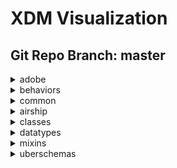 # XDM Visualization
## Git Repo Branch: master
<details>
<summary>adobe</summary>
<ul>
<details>
<summary>experience</summary>
<ul>
<li>adobe.experience.profile-edgeregion</li>
<li>adobe.experience.target-experienceevent</li>
<li>adobe.experience.adcloud-experienceevent</li>
<details>
<summary>offer-management</summary>
<ul>
<li>adobe.experience.offer-management.proposition-response-detail</li>
<li>adobe.experience.offer-management.offer-activity-detail</li>
<li>adobe.experience.offer-management.offer-detail</li>
</ul>
</details>
<details>
<summary>target</summary>
<ul>
<li>adobe.experience.target.experienceevent-all</li>
<li>adobe.experience.target.activity</li>
<li>adobe.experience.target.experienceevent-shared</li>
</ul>
</details>
<details>
<summary>adcloud</summary>
<ul>
<li>adobe.experience.adcloud.experienceevent-all</li>
<li>adobe.experience.adcloud.adcloudsegment</li>
<details>
<summary>searchadvertising</summary>
<ul>
<li>adobe.experience.adcloud.searchadvertising.account</li>
<li>adobe.experience.adcloud.searchadvertising.aggregateperformancebykeyword</li>
<li>adobe.experience.adcloud.searchadvertising.aggregateperformancebyad</li>
<li>adobe.experience.adcloud.searchadvertising.adgroup</li>
<li>adobe.experience.adcloud.searchadvertising.portfolio</li>
<li>adobe.experience.adcloud.searchadvertising.campaign</li>
<li>adobe.experience.adcloud.searchadvertising.platform</li>
<li>adobe.experience.adcloud.searchadvertising.aggregateperformancebyadbykeyword</li>
</ul>
</details>
<li>adobe.experience.adcloud.profile-all</li>
<li>adobe.experience.adcloud.partnerdata</li>
<li>adobe.experience.adcloud.creative</li>
<li>adobe.experience.adcloud.attributedconversionmodel</li>
<li>adobe.experience.adcloud.segment</li>
<li>adobe.experience.adcloud.advertisement</li>
<li>adobe.experience.adcloud.fees</li>
<li>adobe.experience.adcloud.campaign</li>
<li>adobe.experience.adcloud.creative-event</li>
<li>adobe.experience.adcloud.inventory</li>
<li>adobe.experience.adcloud.conversiondetails</li>
<li>adobe.experience.adcloud.addeliverydetails</li>
<details>
<summary>searchads</summary>
<ul>
<li>adobe.experience.adcloud.searchads.account</li>
<li>adobe.experience.adcloud.searchads.aggregateperformancebykeyword</li>
<li>adobe.experience.adcloud.searchads.aggregateperformancebyad</li>
<li>adobe.experience.adcloud.searchads.adgroup</li>
<li>adobe.experience.adcloud.searchads.portfolio</li>
<li>adobe.experience.adcloud.searchads.campaign</li>
<li>adobe.experience.adcloud.searchads.transactionproperties</li>
<li>adobe.experience.adcloud.searchads.platform</li>
<li>adobe.experience.adcloud.searchads.aggregateperformancebyadbykeyword</li>
</ul>
</details>
<li>adobe.experience.adcloud.syncedremarketingaudience</li>
<details>
<summary>dsp</summary>
<ul>
<li>adobe.experience.adcloud.dsp.account</li>
<li>adobe.experience.adcloud.dsp.placement</li>
<li>adobe.experience.adcloud.dsp.promotedvideo</li>
<li>adobe.experience.adcloud.dsp.advertisement</li>
<li>adobe.experience.adcloud.dsp.campaign</li>
<li>adobe.experience.adcloud.dsp.site</li>
<li>adobe.experience.adcloud.dsp.advertiser</li>
<li>adobe.experience.adcloud.dsp.package</li>
</ul>
</details>
<li>adobe.experience.adcloud.productdetails</li>
</ul>
</details>
<li>adobe.experience.consumer-experienceevent</li>
<details>
<summary>audiencemanager</summary>
<ul>
<li>adobe.experience.audiencemanager.experienceevent-all</li>
<li>adobe.experience.audiencemanager.segmentdefinition</li>
<li>adobe.experience.audiencemanager.segmentfolder</li>
</ul>
</details>
<li>adobe.experience.adcloud-profile</li>
<li>adobe.experience.implementations-ext</li>
<li>adobe.experience.aam-experienceevent</li>
<li>adobe.experience.aep-web-sdk-experienceevent</li>
<li>adobe.experience.analytics-experienceevent</li>
<details>
<summary>intelligentServices</summary>
<ul>
<li>adobe.experience.intelligentServices.profile-journeyai-engagementscores</li>
<li>adobe.experience.intelligentServices.profile-journeyai-sendtimeoptimization</li>
</ul>
</details>
<details>
<summary>decisioning</summary>
<ul>
<li>adobe.experience.decisioning.profile-constraint-details</li>
<li>adobe.experience.decisioning.tag</li>
<li>adobe.experience.decisioning.criterion-details</li>
<li>adobe.experience.decisioning.activity-detail</li>
<li>adobe.experience.decisioning.lifecycle-status</li>
<li>adobe.experience.decisioning.proposition</li>
<li>adobe.experience.decisioning.proposition-details</li>
<li>adobe.experience.decisioning.experienceevent-proposition-interaction</li>
<li>adobe.experience.decisioning.option-detail</li>
<li>adobe.experience.decisioning.calendar-constraint-details</li>
<li>adobe.experience.decisioning.calendar-constraints</li>
<li>adobe.experience.decisioning.placement</li>
<li>adobe.experience.decisioning.tags</li>
<li>adobe.experience.decisioning.decisionevent-details</li>
<li>adobe.experience.decisioning.decisionevent-all</li>
<li>adobe.experience.decisioning.scope-details</li>
<li>adobe.experience.decisioning.placement-detail</li>
<li>adobe.experience.decisioning.contents</li>
<li>adobe.experience.decisioning.personalized-content-option</li>
<li>adobe.experience.decisioning.proposition-detail</li>
<li>adobe.experience.decisioning.fallback-content-option</li>
<li>adobe.experience.decisioning.proposition-metric-profile</li>
<li>adobe.experience.decisioning.option-selection-details</li>
<li>adobe.experience.decisioning.ranking-details</li>
<li>adobe.experience.decisioning.content-details</li>
<li>adobe.experience.decisioning.proposition-interaction-detail</li>
<li>adobe.experience.decisioning.interaction-measurement-details</li>
<li>adobe.experience.decisioning.ranking</li>
<li>adobe.experience.decisioning.decisionevent</li>
<li>adobe.experience.decisioning.activity</li>
<li>adobe.experience.decisioning.strategy-details</li>
<li>adobe.experience.decisioning.filter</li>
<li>adobe.experience.decisioning.criteria</li>
<li>adobe.experience.decisioning.profile-constraints</li>
<li>adobe.experience.decisioning.option</li>
<li>adobe.experience.decisioning.content-component-details</li>
<li>adobe.experience.decisioning.proposition-metric-total</li>
</ul>
</details>
<details>
<summary>profile</summary>
<ul>
<li>adobe.experience.profile.profile-all</li>
<li>adobe.experience.profile.experienceevent-shared</li>
</ul>
</details>
<li>adobe.experience.implementations</li>
<details>
<summary>campaign</summary>
<ul>
<li>adobe.experience.campaign.experienceevent-all</li>
<li>adobe.experience.campaign.profile-snapshot</li>
<li>adobe.experience.campaign.profile-all</li>
<li>adobe.experience.campaign.experienceevent-profile-push-details</li>
<li>adobe.experience.campaign.notificationsubscriptiontarget</li>
<li>adobe.experience.campaign.mutationevent</li>
<li>adobe.experience.campaign.experienceevent-profile-owning-entities</li>
<li>adobe.experience.campaign.offer-response-detail</li>
<li>adobe.experience.campaign.feedbackevent</li>
<li>adobe.experience.campaign.journeyaifatigue</li>
<li>adobe.experience.campaign.experienceevent-profile-subscriptions</li>
<li>adobe.experience.campaign.offer-proposition-detail</li>
<li>adobe.experience.campaign.experienceevent-profile-preferences-details</li>
<li>adobe.experience.campaign.journeyaiscores</li>
<li>adobe.experience.campaign.offer-detail</li>
<li>adobe.experience.campaign.experienceevent-profile-personal-details</li>
<li>adobe.experience.campaign.notificationunsubscriptiondetails</li>
<details>
<summary>orchestration</summary>
<ul>
<li>adobe.experience.campaign.orchestration.orchestrationdetails</li>
<li>adobe.experience.campaign.orchestration.reportingeventmetrics</li>
<li>adobe.experience.campaign.orchestration.experienceevent</li>
<li>adobe.experience.campaign.orchestration.reportingevent</li>
<li>adobe.experience.campaign.orchestration.reportingexternalevent</li>
<li>adobe.experience.campaign.orchestration.eventid</li>
</ul>
</details>
<li>adobe.experience.campaign.experienceevent-profile-work-details</li>
<li>adobe.experience.campaign.experienceevent-profile-test-profile</li>
<li>adobe.experience.campaign.address</li>
<li>adobe.experience.campaign.notificationsubscription</li>
<li>adobe.experience.campaign.experienceevent-profile-segmentation</li>
</ul>
</details>
<li>adobe.experience.campaign-experienceevent</li>
<details>
<summary>customerJourneyManagement</summary>
<ul>
<li>adobe.experience.customerJourneyManagement.message-delivery-feedback</li>
<li>adobe.experience.customerJourneyManagement.messageprofile</li>
<li>adobe.experience.customerJourneyManagement.message-interaction</li>
<li>adobe.experience.customerJourneyManagement.messageexecution</li>
</ul>
</details>
<li>adobe.experience.mobile-lifecycle-details-test</li>
<li>adobe.experience.experienceevent-edgeregion</li>
<details>
<summary>journeyOrchestration</summary>
<ul>
<details>
<summary>stepEvents</summary>
<ul>
<li>adobe.experience.journeyOrchestration.stepEvents.journeyStepEventClass</li>
<li>adobe.experience.journeyOrchestration.stepEvents.journeyStepEventDataFetchFieldsMixin</li>
<li>adobe.experience.journeyOrchestration.stepEvents.journeyStepEventIdentityFieldsMixin</li>
<li>adobe.experience.journeyOrchestration.stepEvents.journeyClass</li>
<li>adobe.experience.journeyOrchestration.stepEvents.journeyStepEventCommonFieldsMixin</li>
<li>adobe.experience.journeyOrchestration.stepEvents.journeyStepEventActionExecutionFieldsMixin</li>
<li>adobe.experience.journeyOrchestration.stepEvents.journeyStepEventJourneyFieldsMixin</li>
</ul>
</details>
</ul>
</details>
<details>
<summary>analytics</summary>
<ul>
<li>adobe.experience.analytics.keyvalue</li>
<li>adobe.experience.analytics.experienceevent-all</li>
<li>adobe.experience.analytics.events</li>
<li>adobe.experience.analytics.keyedlist</li>
<li>adobe.experience.analytics.evars</li>
<li>adobe.experience.analytics.listdetails</li>
<li>adobe.experience.analytics.commerce</li>
<li>adobe.experience.analytics.productlistitem</li>
</ul>
</details>
</ul>
</details>
<details>
<summary>b2b</summary>
<ul>
<details>
<summary>bizible</summary>
<ul>
<li>adobe.b2b.bizible.bizible-account-details</li>
<li>adobe.b2b.bizible.bizible-opportunity-details</li>
<li>adobe.b2b.bizible.bizible-person-details</li>
</ul>
</details>
<details>
<summary>marketo</summary>
<ul>
<li>adobe.b2b.marketo.marketo-web-url</li>
</ul>
</details>
</ul>
</details>
</ul>
</details>
<details>
<summary>behaviors</summary>
<ul>
<li>behaviors.time-series</li>
<li>behaviors.record</li>
</ul>
</details>
<details>
<summary>common</summary>
<ul>
<li>common.identity</li>
</ul>
</details>
<details>
<summary>airship</summary>
<ul>
<li>airship.airship-event</li>
</ul>
</details>
<details>
<summary>classes</summary>
<ul>
<li>classes.experienceevent</li>
<li>classes.profile</li>
<li>classes.graphs</li>
<li>classes.product</li>
<li>classes.campaign</li>
<details>
<summary>b2b</summary>
<ul>
<li>classes.b2b.account</li>
<li>classes.b2b.account-person</li>
<li>classes.b2b.marketing-list-member</li>
<li>classes.b2b.opportunity</li>
<li>classes.b2b.opportunity-contact-role</li>
<li>classes.b2b.marketing-list</li>
<li>classes.b2b.opportunity-person</li>
</ul>
</details>
<li>classes.campaign-member</li>
<li>classes.segmentdefinition</li>
<li>classes.promotion</li>
<details>
<summary>fsi</summary>
<ul>
<li>classes.fsi.atm</li>
<li>classes.fsi.branch</li>
</ul>
</details>
</ul>
</details>
<details>
<summary>datatypes</summary>
<ul>
<li>datatypes.device</li>
<details>
<summary>interactions</summary>
<ul>
<li>datatypes.interactions.poi-interaction</li>
<li>datatypes.interactions.meeting-interaction</li>
<li>datatypes.interactions.email-interaction</li>
<li>datatypes.interactions.beacon-interaction-details</li>
<li>datatypes.interactions.phone-interaction</li>
</ul>
</details>
<li>datatypes.identityitem</li>
<li>datatypes.consentstring</li>
<li>datatypes.currency</li>
<li>datatypes.environment</li>
<details>
<summary>demographic</summary>
<ul>
<li>datatypes.demographic.emailaddress</li>
<li>datatypes.demographic.geo</li>
<li>datatypes.demographic.place</li>
<li>datatypes.demographic.phonenumber</li>
<li>datatypes.demographic.geounit</li>
<li>datatypes.demographic.address</li>
</ul>
</details>
<li>datatypes.enduserids</li>
<li>datatypes.pushdetail</li>
<details>
<summary>person</summary>
<ul>
<li>datatypes.person.person</li>
<li>datatypes.person.person-name</li>
</ul>
</details>
<details>
<summary>web</summary>
<ul>
<li>datatypes.web.webpagedetails</li>
<li>datatypes.web.webinfo</li>
<li>datatypes.web.webreferrer</li>
<li>datatypes.web.webinteraction</li>
</ul>
</details>
<li>datatypes.geo-interaction-details</li>
<li>datatypes.consent-preferences</li>
<li>datatypes.poi-detail</li>
<li>datatypes.optinout-additional-details</li>
<li>datatypes.product</li>
<li>datatypes.pushnotificationtoken</li>
<li>datatypes.optinout</li>
<details>
<summary>b2b</summary>
<ul>
<li>datatypes.b2b.account-organization</li>
<li>datatypes.b2b.organization</li>
<li>datatypes.b2b.b2b-source</li>
<li>datatypes.b2b.b2b-account</li>
<li>datatypes.b2b.orgunit</li>
</ul>
</details>
<li>datatypes.player-state</li>
<li>datatypes.namespace</li>
<li>datatypes.search</li>
<li>datatypes.deprecated-consentpreferences</li>
<li>datatypes.browserdetails</li>
<li>datatypes.identity</li>
<li>datatypes.segmentidentity</li>
<details>
<summary>marketing</summary>
<ul>
<li>datatypes.marketing.directmarketing-address</li>
<li>datatypes.marketing.advertising-timed-asset-reference</li>
<li>datatypes.marketing.marketing</li>
<li>datatypes.marketing.directmarketing-phonenumber</li>
<li>datatypes.marketing.advertising-break</li>
<li>datatypes.marketing.adviewability</li>
<li>datatypes.marketing.advertising</li>
<li>datatypes.marketing.direct-marketing</li>
<li>datatypes.marketing.advertising-timed-asset-view-details</li>
<li>datatypes.marketing.commerce</li>
<li>datatypes.marketing.directmarketing-emailaddress</li>
</ul>
</details>
<details>
<summary>external</summary>
<ul>
<details>
<summary>id3</summary>
<ul>
<li>datatypes.external.id3.audio</li>
</ul>
</details>
<details>
<summary>schema</summary>
<ul>
<li>datatypes.external.schema.geoshape</li>
<li>datatypes.external.schema.geocircle</li>
<li>datatypes.external.schema.geocoordinates</li>
</ul>
</details>
<details>
<summary>iptc</summary>
<ul>
<li>datatypes.external.iptc.season</li>
<li>datatypes.external.iptc.series</li>
<li>datatypes.external.iptc.creator</li>
<li>datatypes.external.iptc.rating</li>
<li>datatypes.external.iptc.episode</li>
</ul>
</details>
</ul>
</details>
<li>datatypes.profilestitch</li>
<li>datatypes.placecontext</li>
<details>
<summary>auditing</summary>
<ul>
<li>datatypes.auditing.auditable</li>
<li>datatypes.auditing.external-source-system-audit</li>
</ul>
</details>
<li>datatypes.productlistitem</li>
<details>
<summary>data</summary>
<ul>
<li>datatypes.data.linkclicks</li>
<li>datatypes.data.product-list-adds</li>
<li>datatypes.data.product-list-reopens</li>
<li>datatypes.data.product-list-opens</li>
<li>datatypes.data.user-complaints</li>
<li>datatypes.data.checkouts</li>
<li>datatypes.data.metricdefinition</li>
<li>datatypes.data.poi-exits</li>
<li>datatypes.data.product-list-views</li>
<li>datatypes.data.paymentitem</li>
<li>datatypes.data.measure</li>
<li>datatypes.data.pageviews</li>
<li>datatypes.data.unsubscriptions</li>
<li>datatypes.data.save-for-laters</li>
<li>datatypes.data.record-timeseries-events</li>
<li>datatypes.data.bounces</li>
<li>datatypes.data.not-sent</li>
<li>datatypes.data.datasource</li>
<li>datatypes.data.product-views</li>
<li>datatypes.data.product-list-removals</li>
<li>datatypes.data.impressions</li>
<li>datatypes.data.mirror-pages</li>
<li>datatypes.data.order</li>
<li>datatypes.data.non-deliverables</li>
<li>datatypes.data.purchases</li>
<li>datatypes.data.sends</li>
<li>datatypes.data.opens</li>
<li>datatypes.data.cart-abandons</li>
<li>datatypes.data.poi-entries</li>
</ul>
</details>
<details>
<summary>industry-verticals</summary>
<ul>
<li>datatypes.industry-verticals.comparisons</li>
<li>datatypes.industry-verticals.implementationdetails</li>
<li>datatypes.industry-verticals.tool-usage</li>
<li>datatypes.industry-verticals.policy-details</li>
<li>datatypes.industry-verticals.impressions</li>
<li>datatypes.industry-verticals.form-applications</li>
<li>datatypes.industry-verticals.transaction</li>
<li>datatypes.industry-verticals.file-transfer</li>
<li>datatypes.industry-verticals.subscription</li>
<li>datatypes.industry-verticals.selfservice</li>
<li>datatypes.industry-verticals.internal-site-search</li>
<li>datatypes.industry-verticals.financial-account</li>
</ul>
</details>
<li>datatypes.segmentmembershipitem</li>
<li>datatypes.application</li>
<li>datatypes.segmentmembership</li>
<li>datatypes.profilestitchidentity</li>
<details>
<summary>channels</summary>
<ul>
<li>datatypes.channels.channel</li>
<li>datatypes.channels.application</li>
<li>datatypes.channels.phone</li>
</ul>
</details>
<details>
<summary>media</summary>
<ul>
<li>datatypes.media.media-timed-qoe</li>
<li>datatypes.media.media-timed</li>
<li>datatypes.media.media-timed-chapter-view-details</li>
<li>datatypes.media.media-timed-chapter</li>
<li>datatypes.media.media-timed-asset-view-details</li>
<li>datatypes.media.media</li>
<li>datatypes.media.media-timed-chapter-asset-reference</li>
<li>datatypes.media.media-timed-asset-reference</li>
<li>datatypes.media.media-timed-audio</li>
</ul>
</details>
</ul>
</details>
<details>
<summary>mixins</summary>
<ul>
<details>
<summary>opportunity</summary>
<ul>
<li>mixins.opportunity.opportunity-details</li>
<li>mixins.opportunity.opportunity-person-components</li>
<li>mixins.opportunity.opportunity-components</li>
</ul>
</details>
<details>
<summary>segment-definition</summary>
<ul>
<li>mixins.segment-definition.segmentdefinition-expression</li>
</ul>
</details>
<details>
<summary>shared</summary>
<ul>
<li>mixins.shared.external-source-system-audit-details</li>
<li>mixins.shared.identitymap</li>
<li>mixins.shared.person-identifier</li>
</ul>
</details>
<details>
<summary>product</summary>
<ul>
<li>mixins.product.product-category</li>
<li>mixins.product.product-catalog</li>
<li>mixins.product.product-identifiers</li>
<li>mixins.product.product-catalog-category</li>
<li>mixins.product.product-measurement</li>
</ul>
</details>
<details>
<summary>marketing-list</summary>
<ul>
<li>mixins.marketing-list.marketing-list-member-components</li>
<li>mixins.marketing-list.marketing-list-components</li>
</ul>
</details>
<details>
<summary>profile</summary>
<ul>
<li>mixins.profile.b2b-person-components</li>
<li>mixins.profile.profile-person-details-v2</li>
<li>mixins.profile.profile-segmentation</li>
<li>mixins.profile.profile-inferred-person</li>
<li>mixins.profile.profile-test-profile</li>
<li>mixins.profile.profile-work-details</li>
<li>mixins.profile.profile-consents</li>
<li>mixins.profile.profile-preferences-details</li>
<li>mixins.profile.profile-directmarketing</li>
<li>mixins.profile.profile-loyalty-details</li>
<li>mixins.profile.profile-personal-details</li>
<li>mixins.profile.profile-phones</li>
<li>mixins.profile.profile-user-account-details</li>
<li>mixins.profile.profile-push-notification-details</li>
<li>mixins.profile.profile-subscriptions</li>
<li>mixins.profile.b2b-person-details</li>
<li>mixins.profile.profile-privacy</li>
<li>mixins.profile.profile-push-details</li>
<li>mixins.profile.profile-other-work-details</li>
<li>mixins.profile.profile-owning-entities</li>
<li>mixins.profile.profile-person-details</li>
</ul>
</details>
<details>
<summary>experience-event</summary>
<ul>
<li>mixins.experience-event.experienceevent-implementation-details</li>
<li>mixins.experience-event.experienceevent-segmentmembership</li>
<li>mixins.experience-event.experienceevent-directmarketing</li>
<li>mixins.experience-event.experienceevent-profile-stitch</li>
<li>mixins.experience-event.experienceevent-consumer</li>
<li>mixins.experience-event.experienceevent-paperless-enrollment-steps</li>
<li>mixins.experience-event.experienceevent-user-login-process</li>
<li>mixins.experience-event.experienceevent-commerce</li>
<li>mixins.experience-event.experienceevent-marketing</li>
<li>mixins.experience-event.experienceevent-technical-details</li>
<li>mixins.experience-event.experienceevent-support-site-search</li>
<li>mixins.experience-event.experienceevent-social-network-usage-details</li>
<li>mixins.experience-event.experienceevent-knowledge-base-details</li>
<li>mixins.experience-event.experienceevent-enduserids</li>
<li>mixins.experience-event.experienceevent-watchlist-steps</li>
<li>mixins.experience-event.experienceevent-service-payment-details</li>
<li>mixins.experience-event.experienceevent-pushtracking</li>
<li>mixins.experience-event.experienceevent-offer-impression-details</li>
<li>mixins.experience-event.experienceevent-file-upload-details</li>
<li>mixins.experience-event.experienceevent-channel</li>
<li>mixins.experience-event.experienceevent-financial-calculator-steps</li>
<li>mixins.experience-event.experienceevent-web</li>
<li>mixins.experience-event.experienceevent-privacy</li>
<li>mixins.experience-event.experienceevent-search</li>
<li>mixins.experience-event.experienceevent-file-download-details</li>
<li>mixins.experience-event.experienceevent-advertising</li>
<li>mixins.experience-event.experienceevent-loan-details</li>
<li>mixins.experience-event.experienceevent-environment-details</li>
<li>mixins.experience-event.experienceevent-request-credit-score-steps</li>
<li>mixins.experience-event.experienceevent-media</li>
<li>mixins.experience-event.experienceevent-survey-response-details</li>
<li>mixins.experience-event.experienceevent-financial-account-creation-steps</li>
<li>mixins.experience-event.experienceevent-application</li>
<li>mixins.experience-event.experienceevent-quote-request-steps</li>
<details>
<summary>events</summary>
<ul>
<li>mixins.experience-event.events.scorechanged</li>
<li>mixins.experience-event.events.linkclicks</li>
<li>mixins.experience-event.events.convert-lead</li>
<li>mixins.experience-event.events.add-to-list</li>
<li>mixins.experience-event.events.opportunityupdated</li>
<li>mixins.experience-event.events.interesting-moment</li>
<li>mixins.experience-event.events.formfilledout</li>
<li>mixins.experience-event.events.visit-webpage</li>
<li>mixins.experience-event.events.emailbounced</li>
<li>mixins.experience-event.events.emailunsubscribed</li>
<li>mixins.experience-event.events.new-lead</li>
<li>mixins.experience-event.events.remove-from-opportunity</li>
<li>mixins.experience-event.events.emailbouncedsoft</li>
<li>mixins.experience-event.events.remove-from-list</li>
<li>mixins.experience-event.events.add-to-opportunity</li>
<li>mixins.experience-event.events.statusincampaignprogressionchanged</li>
<li>mixins.experience-event.events.emailopened</li>
<li>mixins.experience-event.events.emailclicked</li>
<li>mixins.experience-event.events.emaildelivered</li>
</ul>
</details>
<li>mixins.experience-event.experienceevent-card-actions</li>
<li>mixins.experience-event.experienceevent-support-request</li>
<li>mixins.experience-event.experienceevent-personal-finance-details</li>
<details>
<summary>industry-verticals</summary>
<ul>
<li>mixins.experience-event.industry-verticals.experienceevent-contact-request-details</li>
<li>mixins.experience-event.industry-verticals.experienceevent-lodging-reservation</li>
<li>mixins.experience-event.industry-verticals.experienceevent-upsell-details</li>
<li>mixins.experience-event.industry-verticals.experienceevent-flight-reservation</li>
<li>mixins.experience-event.industry-verticals.experienceevent-dining-reservation</li>
<li>mixins.experience-event.industry-verticals.experienceevent-device-details</li>
<li>mixins.experience-event.industry-verticals.experienceevent-appointment-request-steps</li>
<li>mixins.experience-event.industry-verticals.experienceevent-credit-limit-increase-details</li>
<li>mixins.experience-event.industry-verticals.experienceevent-upgrade-details</li>
<li>mixins.experience-event.industry-verticals.experienceevent-bill-pay-steps</li>
<li>mixins.experience-event.industry-verticals.experienceevent-alert-setup-steps</li>
<li>mixins.experience-event.industry-verticals.experienceevent-claim-process</li>
<li>mixins.experience-event.industry-verticals.experienceevent-vehicle-reservation</li>
<li>mixins.experience-event.industry-verticals.experienceevent-flight</li>
<li>mixins.experience-event.industry-verticals.experienceevent-autopay-enrollment-details</li>
<li>mixins.experience-event.industry-verticals.experienceevent-reservation-details</li>
<li>mixins.experience-event.industry-verticals.experienceevent-dispute-steps</li>
<li>mixins.experience-event.industry-verticals.experienceevent-card-application-process</li>
<li>mixins.experience-event.industry-verticals.experienceevent-alert-impressions</li>
<li>mixins.experience-event.industry-verticals.experienceevent-deposit-details</li>
<li>mixins.experience-event.industry-verticals.experienceevent-prescription-details</li>
<li>mixins.experience-event.industry-verticals.experienceevent-balance-transfers</li>
</ul>
</details>
<li>mixins.experience-event.experienceevent-referral-steps</li>
</ul>
</details>
<details>
<summary>opportunity-contact-role</summary>
<ul>
<li>mixins.opportunity-contact-role.opportunity-contact-role-details</li>
</ul>
</details>
<details>
<summary>campaign</summary>
<ul>
<li>mixins.campaign.campaign-components</li>
<li>mixins.campaign.campaign-details</li>
</ul>
</details>
<details>
<summary>campaign-member</summary>
<ul>
<li>mixins.campaign-member.campaign-member-components</li>
<li>mixins.campaign-member.campaign-member-details</li>
</ul>
</details>
<details>
<summary>graphs</summary>
<ul>
<li>mixins.graphs.graph</li>
<li>mixins.graphs.graph-edge</li>
<li>mixins.graphs.graph-node</li>
</ul>
</details>
<details>
<summary>account</summary>
<ul>
<li>mixins.account.account-person-components</li>
<li>mixins.account.account-details</li>
<li>mixins.account.related-accounts</li>
<li>mixins.account.account-components</li>
</ul>
</details>
<details>
<summary>deprecated</summary>
<ul>
<li>mixins.deprecated.deprecated-profile-consent</li>
<li>mixins.deprecated.profile-identities-deprecated</li>
<li>mixins.deprecated.experienceevent-enduserids-deprecated</li>
</ul>
</details>
</ul>
</details>
<details>
<summary>uberschemas</summary>
<ul>
<li>uberschemas.product-generated</li>
<li>uberschemas.opportunity-contact-role-generated</li>
<li>uberschemas.opportunity-person-generated</li>
<li>uberschemas.campaign-generated</li>
<li>uberschemas.opportunity-generated</li>
<li>uberschemas.profile-generated</li>
<li>uberschemas.marketing-list-generated</li>
<li>uberschemas.segmentdefinition-generated</li>
<li>uberschemas.graphs-generated</li>
<li>uberschemas.experienceevent-generated</li>
<li>uberschemas.account-generated</li>
<li>uberschemas.marketing-list-member-generated</li>
<li>uberschemas.account-person-generated</li>
<li>uberschemas.campaign-member-generated</li>
</ul>
</details>
